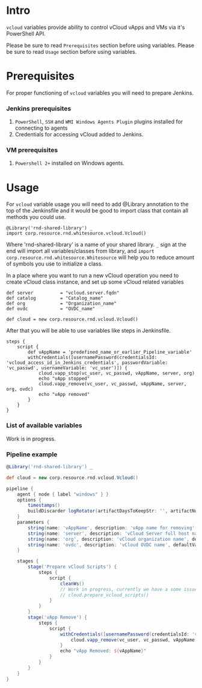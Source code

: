 # Intro
`vcloud` variables provide ability to control vCloud vApps and VMs via it's PowerShell API.

Please be sure to read `Prerequisites` section before using variables.
Please be sure to read `Usage` section before using variables.

# Prerequisites

For proper functioning of `vcloud` variables you will need to prepare Jenkins.

### Jenkins prerequisites

1. `PowerShell`, `SSH` and `WMI Windows Agents Plugin` plugins installed for connecting to agents
2. Credentials for accessing vCloud added to Jenkins.

### VM prerequisites

1. `Powershell 2+` installed on Windows agents.

# Usage

For `vcloud` variable usage you will need to add @Library annotation to the top of the Jenkinsfile and it would be good to import class that contain all methods you could use.

```
@Library('rnd-shared-library') _
import corp.resource.rnd.whitesource.vcloud.Vcloud()
```

Where 'rnd-shared-library' is a name of your shared library. `_` sign at the end will import all variables/classes from library, and `import corp.resource.rnd.whitesource.Whitesource` will help you to reduce amount of symbols you use to initialize a class.

In a place where you want to run a new vCloud operation you need to create vCloud class instance, and set up some vCloud related variables

```
def server          = "vcloud.server.fqdn"
def catalog         = "Catalog_name"
def org             = "Organization_name"
def ovdc            = "OVDC_name"

def cloud = new corp.resource.rnd.vcloud.Vcloud()

```

After that you will be able to use variables like steps in Jenkinsfile.

```
steps {
    script {
        def vAppName = 'predefined_name_or_earlier_Pipeline_variable'
        withCredentials([usernamePassword(credentialsId: 'vcloud_access_id_in_Jenkins_credentials', passwordVariable: 'vc_passwd', usernameVariable: 'vc_user')]) {
   	        cloud.vapp_stop(vc_user, vc_passwd, vAppName, server, org)
            echo "vApp stopped"
            cloud.vapp_remove(vc_user, vc_passwd, vAppName, server, org, ovdc)
       	    echo "vApp removed"
        }
    }
}
```

### List of available variables

Work is in progress.
### Pipeline example

```groovy
@Library('rnd-shared-library') _

def cloud = new corp.resource.rnd.vcloud.Vcloud()

pipeline {
    agent { node { label "windows" } }
    options {
        timestamps()
    	buildDiscarder logRotator(artifactDaysToKeepStr: '', artifactNumToKeepStr: '', daysToKeepStr: '', numToKeepStr: '5')
    }
    parameters {
        string(name: 'vAppName', description: 'vApp name for removing', defaultValue: "" )
        string(name: 'server', description: 'vCloud Server full host name', defaultValue: "" )
        string(name: 'org', description: 'vCloud organization name', defaultValue: "" )
        string(name: 'ovdc', description: 'vCloud OVDC name', defaultValue: "" )
    }

    stages {
    	stage('Prepare vCloud Scripts') {
	        steps {
                script {
                    cleanWs()
		            // Work in progress, currently we have a some issues with running this on Linux docker PowerShell image
		            // cloud.prepare_vcloud_scripts()
                }
            }
        }
    	stage('vApp Remove') {
            steps {
                script {
    	            withCredentials([usernamePassword(credentialsId: 'vcloud-rnd-bot', passwordVariable: 'vc_passwd', usernameVariable: 'vc_user')]) {
            	        cloud.vapp_remove(vc_user, vc_passwd, vAppName, server, org, ovdc)
                    }
		            echo "vApp Removed: ${vAppName}"
                }
            }
	    }
    }
}
```
